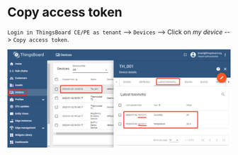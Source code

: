# Copy access token

   `Login in ThingsBoard CE/PE as tenant` --> `Devices` --> Click on *my device* --> `Copy access token`.

   ![image](./images/copy-access-token/copy-access-token-1.png)